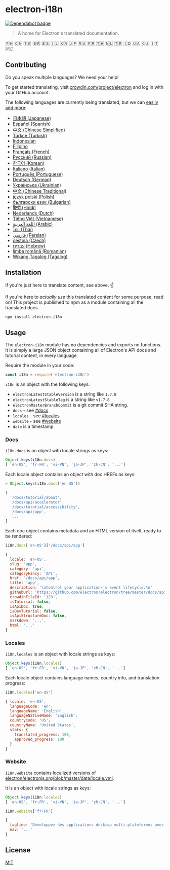 # electron-i18n

[![Dependabot badge](https://img.shields.io/badge/Dependabot-enabled-blue.svg)](https://dependabot.com/)

> A home for Electron's translated documentation.

🇵🇭 🇨🇳 🇹🇼 🇧🇷 🇪🇸 🇮🇱 🇰🇷 🇯🇵 🇷🇺 🇫🇷 🇹🇭 🇳🇱 🇹🇷 🇮🇩 🇺🇦 🇨🇿 🇮🇹 🇵🇱

## Contributing

Do you speak multiple languages? We need your help!

To get started translating, visit
[crowdin.com/project/electron](https://crowdin.com/project/electron)
and log in with your GitHub account.

The following languages are currently being translated, but we can
[easily add more]((https://github.com/electron/i18n/issues/new?title=new%20language%20request)):

<!-- start language-table -->
- [日本語 (Japanese)](https://crowdin.com/project/electron/ja)
- [Español (Spanish)](https://crowdin.com/project/electron/es-ES)
- [中文 (Chinese Simplified)](https://crowdin.com/project/electron/zh-CN)
- [Türkçe (Turkish)](https://crowdin.com/project/electron/tr)
- [Indonesian](https://crowdin.com/project/electron/id)
- [Filipino](https://crowdin.com/project/electron/fil)
- [Français (French)](https://crowdin.com/project/electron/fr)
- [Русский (Russian)](https://crowdin.com/project/electron/ru)
- [한국어 (Korean)](https://crowdin.com/project/electron/ko)
- [Italiano (Italian)](https://crowdin.com/project/electron/it)
- [Português (Portuguese)](https://crowdin.com/project/electron/pt-BR)
- [Deutsch (German)](https://crowdin.com/project/electron/de)
- [Українська (Ukrainian)](https://crowdin.com/project/electron/uk)
- [中文 (Chinese Traditional)](https://crowdin.com/project/electron/zh-TW)
- [język polski (Polish)](https://crowdin.com/project/electron/pl)
- [български език (Bulgarian)](https://crowdin.com/project/electron/bg)
- [हिन्दी (Hindi)](https://crowdin.com/project/electron/hi)
- [Nederlands (Dutch)](https://crowdin.com/project/electron/nl)
- [Tiếng Việt (Vietnamese)](https://crowdin.com/project/electron/vi)
- [اللغة العربية (Arabic)](https://crowdin.com/project/electron/ar)
- [ไทย (Thai)](https://crowdin.com/project/electron/th)
- [فارسی (Persian)](https://crowdin.com/project/electron/fa)
- [čeština (Czech)](https://crowdin.com/project/electron/cs)
- [עברית (Hebrew)](https://crowdin.com/project/electron/he)
- [limba română (Romanian)](https://crowdin.com/project/electron/ro)
- [Wikang Tagalog (Tagalog)](https://crowdin.com/project/electron/tl)
<!-- end language-table -->

## Installation

If you're just here to translate content, see above. ☝️

If you're here to _actually use_ this translated content for some purpose,
read on! This project is published to npm as a module containing all the
translated docs.

```sh
npm install electron-i18n
```

## Usage

The `electron-i18n` module has no dependencies and exports no functions. It is
simply a large JSON object containing all of Electron's API docs and tutorial
content, in every language.

Require the module in your code:

```js
const i18n = require('electron-i18n')
```

`i18n` is an object with the following keys:

- `electronLatestStableVersion` is a string like `1.7.8`
- `electronLatestStableTag` is a string like `v1.7.8`
- `electronMasterBranchCommit` is a git commit SHA string.
- `docs` - see [#docs](#docs)
- `locales` - see [#locales](#locales)
- `website` - see [#website](#website)
- `date` is a timestamp

### Docs

`i18n.docs` is an object with locale strings as keys:

```js
Object.keys(i18n.docs)
[ 'en-US', 'fr-FR', 'vi-VN', 'ja-JP', 'zh-CN', '...']
```

Each locale object contains an object with doc HREFs as keys:

```js
> Object.keys(i18n.docs['en-US'])

[
  '/docs/tutorial/about',
  '/docs/api/accelerator',
  '/docs/tutorial/accessibility',
  '/docs/api/app',
  '...'
]
```

Each doc object contains metadata and an HTML version of itself, ready to be
rendered:

```js
i18n.docs['en-US']['/docs/api/app']

{
  locale: 'en-US',
  slug: 'app',
  category: 'api',
  categoryFancy: 'API',
  href: '/docs/api/app',
  title: 'app',
  description: '\nControl your application\'s event lifecycle.\n'
  githubUrl: 'https://github.com/electron/electron/tree/master/docs/api/app.md',
  crowdinFileId: '123',
  isTutorial: false,
  isApiDoc: true,
  isDevTutorial: false,
  isApiStructureDoc: false,
  markdown: '...',
  html: '...'
}
```


### Locales

`i18n.locales` is an object with locale strings as keys:

```js
Object.keys(i18n.locales)
[ 'en-US', 'fr-FR', 'vi-VN', 'ja-JP', 'zh-CN', '...']
```

Each locale object contains language names, country info, and translation
progress:

```js
i18n.locales['en-US']

{ locale: 'en-US',
  languageCode: 'en',
  languageName: 'English',
  languageNativeName: 'English',
  countryCode: 'US',
  countryName: 'United States',
  stats: {
    translated_progress: 100,
    approved_progress: 100
  }
}
```

### Website

`i18n.website` contains localized versions of [electron/electronjs.org/blob/master/data/locale.yml](https://github.com/electron/electronjs.org/blob/master/data/locale.yml).

It is an object with locale strings as keys:

```js
Object.keys(i18n.locales)
[ 'en-US', 'fr-FR', 'vi-VN', 'ja-JP', 'zh-CN', '...']
```

```js
i18n.website['fr-FR']

{
  tagline: 'Développez des applications desktop multi-plateformes avec JavaScript, HTML et CSS',
  nav: '...'
}
```


## License

[MIT](license)

[Crowdin]: https://crowdin.com/project/electron
